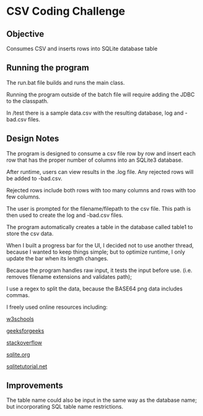 # CSV Coding Challenge
## Objective
 Consumes CSV and inserts rows into SQLite database table
 
## Running the program 
 The run.bat file builds and runs the main class.
 
 Running the program outside of the batch file will require adding the JDBC to the classpath.
 
 In /test there is a sample data.csv with the resulting database, log and -bad.csv files. 
 
## Design Notes
 The program is designed to consume a csv file row by row and insert each row that has the proper number of columns into an SQLite3 database.
 
 After runtime, users can view results in the <filename>.log file. Any rejected rows will be added to <filename>-bad.csv.
    
 Rejected rows include both rows with too many columns and rows with too few columns.
    
 The user is prompted for the filename/filepath to the csv file. This path is then used to create the log and -bad.csv files.
 
 The program automatically creates a table in the database called table1 to store the csv data.
 
 When I built a progress bar for the UI, I decided not to use another thread, because I wanted to keep things simple; but to optimize runtime, I only update the bar when its length changes.
 
 Because the program handles raw input, it tests the input before use. (i.e. removes filename extensions and validates path);
 
 I use a regex to split the data, because the BASE64 png data includes commas.
 
 I freely used online resources including:
 
 [w3schools](https://www.w3schools.com/)
 
 [geeksforgeeks](https://www.geeksforgeeks.org/)
 
 [stackoverflow](https://stackoverflow.com/)
 
 [sqlite.org](https://www.sqlite.org/)
 
 [sqlitetutorial.net](https://www.sqlitetutorial.net/)
 
## Improvements
 The table name could also be input in the same way as the database name; but incorporating SQL table name restrictions.
 